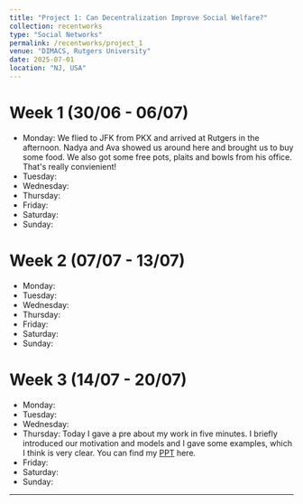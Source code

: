 ```yaml
---
title: "Project 1: Can Decentralization Improve Social Welfare?"
collection: recentworks
type: "Social Networks"
permalink: /recentworks/project_1
venue: "DIMACS, Rutgers University"
date: 2025-07-01
location: "NJ, USA"
---
```


<!--
This is a description of a teaching experience. You can use markdown like any other post.
-->

Week 1 (30/06 - 06/07)
======
- Monday: We flied to JFK from PKX and arrived at Rutgers in the afternoon. Nadya and Ava showed us around here and brought us to buy some food. We also got some free pots, plaits and bowls from his office. That's really convienient!
- Tuesday:
- Wednesday:
- Thursday:
- Friday:
- Saturday:
- Sunday:

<!--
You can find my paper here: [Paper](<../assets/decentralization1.pdf>) and [PPT](<../assets/decentralppt1.pdf>).
-->

Week 2 (07/07 - 13/07)
======
- Monday: 
- Tuesday:
- Wednesday:
- Thursday:
- Friday:
- Saturday:
- Sunday:

Week 3 (14/07 - 20/07)
======
- Monday: 
- Tuesday:
- Wednesday:
- Thursday: Today I gave a pre about my work in five minutes. I briefly introduced our motivation and models and I gave some examples, which I think is very clear. You can find my [PPT]() here.
- Friday:
- Saturday:
- Sunday:

---
